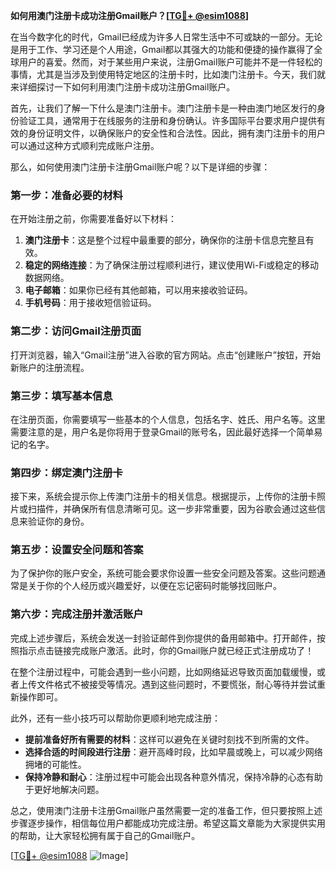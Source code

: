 **如何用澳门注册卡成功注册Gmail账户？[[TG💪+ @esim1088](https://t.me/s/esim1088)]**

在当今数字化的时代，Gmail已经成为许多人日常生活中不可或缺的一部分。无论是用于工作、学习还是个人用途，Gmail都以其强大的功能和便捷的操作赢得了全球用户的喜爱。然而，对于某些用户来说，注册Gmail账户可能并不是一件轻松的事情，尤其是当涉及到使用特定地区的注册卡时，比如澳门注册卡。今天，我们就来详细探讨一下如何利用澳门注册卡成功注册Gmail账户。

首先，让我们了解一下什么是澳门注册卡。澳门注册卡是一种由澳门地区发行的身份验证工具，通常用于在线服务的注册和身份确认。许多国际平台要求用户提供有效的身份证明文件，以确保账户的安全性和合法性。因此，拥有澳门注册卡的用户可以通过这种方式顺利完成账户注册。

那么，如何使用澳门注册卡注册Gmail账户呢？以下是详细的步骤：

### 第一步：准备必要的材料

在开始注册之前，你需要准备好以下材料：

1. **澳门注册卡**：这是整个过程中最重要的部分，确保你的注册卡信息完整且有效。
2. **稳定的网络连接**：为了确保注册过程顺利进行，建议使用Wi-Fi或稳定的移动数据网络。
3. **电子邮箱**：如果你已经有其他邮箱，可以用来接收验证码。
4. **手机号码**：用于接收短信验证码。

### 第二步：访问Gmail注册页面

打开浏览器，输入“Gmail注册”进入谷歌的官方网站。点击“创建账户”按钮，开始新账户的注册流程。

### 第三步：填写基本信息

在注册页面，你需要填写一些基本的个人信息，包括名字、姓氏、用户名等。这里需要注意的是，用户名是你将用于登录Gmail的账号名，因此最好选择一个简单易记的名字。

### 第四步：绑定澳门注册卡

接下来，系统会提示你上传澳门注册卡的相关信息。根据提示，上传你的注册卡照片或扫描件，并确保所有信息清晰可见。这一步非常重要，因为谷歌会通过这些信息来验证你的身份。

### 第五步：设置安全问题和答案

为了保护你的账户安全，系统可能会要求你设置一些安全问题及答案。这些问题通常是关于你的个人经历或兴趣爱好，以便在忘记密码时能够找回账户。

### 第六步：完成注册并激活账户

完成上述步骤后，系统会发送一封验证邮件到你提供的备用邮箱中。打开邮件，按照指示点击链接完成账户激活。此时，你的Gmail账户就已经正式注册成功了！

在整个注册过程中，可能会遇到一些小问题，比如网络延迟导致页面加载缓慢，或者上传文件格式不被接受等情况。遇到这些问题时，不要慌张，耐心等待并尝试重新操作即可。

此外，还有一些小技巧可以帮助你更顺利地完成注册：

- **提前准备好所有需要的材料**：这样可以避免在关键时刻找不到所需的文件。
- **选择合适的时间段进行注册**：避开高峰时段，比如早晨或晚上，可以减少网络拥堵的可能性。
- **保持冷静和耐心**：注册过程中可能会出现各种意外情况，保持冷静的心态有助于更好地解决问题。

总之，使用澳门注册卡注册Gmail账户虽然需要一定的准备工作，但只要按照上述步骤逐步操作，相信每位用户都能成功完成注册。希望这篇文章能为大家提供实用的帮助，让大家轻松拥有属于自己的Gmail账户。

[[TG💪+ @esim1088](https://t.me/s/esim1088) ![Image](https://i.postimg.cc/4NQfJmqS/Snipaste-2025-05-13-00-14-12.png)]